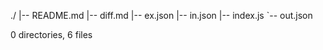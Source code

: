 ./
|-- README.md
|-- diff.md
|-- ex.json
|-- in.json
|-- index.js
`-- out.json

0 directories, 6 files
